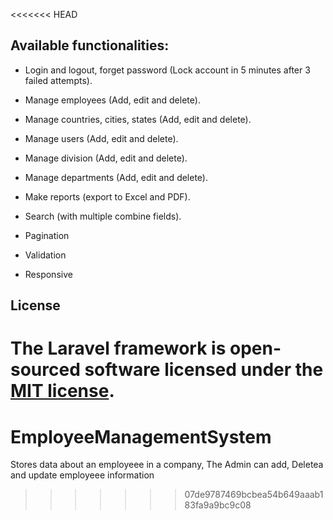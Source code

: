 <<<<<<< HEAD
## Available functionalities:

+ Login and logout, forget password  (Lock account in 5 minutes after 3 failed attempts).

+ Manage employees (Add, edit and delete).

+ Manage countries, cities, states (Add, edit and delete).

+ Manage users (Add, edit and delete).

+ Manage division (Add, edit and delete).

+ Manage departments (Add, edit and delete).

+ Make reports (export to Excel and PDF).

+ Search (with multiple combine fields).

+ Pagination

+ Validation

+ Responsive



## License

The Laravel framework is open-sourced software licensed under the [MIT license](http://opensource.org/licenses/MIT).
=======
# EmployeeManagementSystem
Stores data about an employeee in a company, The Admin can add, Deletea and update employeee information
>>>>>>> 07de9787469bcbea54b649aaab183fa9a9bc9c08
